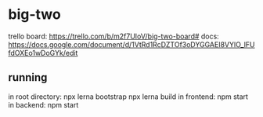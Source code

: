 # big-two

trello board: https://trello.com/b/m2f7UIoV/big-two-board#
docs: https://docs.google.com/document/d/1VtRd1RcDZTOf3oDYGGAEI8VYlO_lFUfdOXEo1wDoGYk/edit

## running

in root directory: 
  npx lerna bootstrap
  npx lerna build
in frontend:
  npm start
in backend:
  npm start
